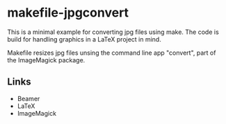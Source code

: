 # makefile-jpgconvert

This is a minimal example for converting jpg files using make.
The code is build for handling graphics in a LaTeX project in mind.

Makefile resizes jpg files unsing the command line app "convert",
part of the ImageMagick package.

## Links

* Beamer
* LaTeX
* ImageMagick
